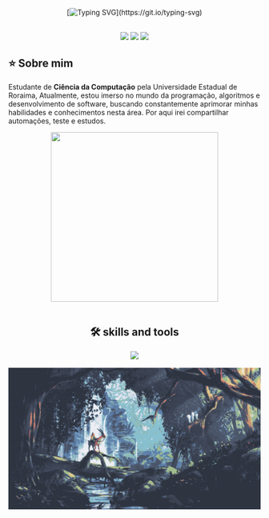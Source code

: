 <div align="center">

[![Typing SVG](https://readme-typing-svg.demolab.com?font=Fira+Code&pause=1000&color=529A4C&center=true&vCenter=true&random=false&width=635&lines=%E2%AD%90+Welcome+to+my+profile!;%E2%AD%90+I'm+Marcelo.)](https://git.io/typing-svg)
<div>

<div align="left">
  </a>
<br>

<div align="center">
  <!-- Work Links -->
  <a href="https://github.com/Meloxs" target="_blank"><img src="https://img.shields.io/badge/GitHub-100000?style=for-the-badge&logo=github&logoColor=white" target="_blank"></a>
  <a href="https://www.linkedin.com/in/meloxs/" target="_blank"><img src="https://img.shields.io/badge/-LinkedIn-%230077B5?style=for-the-badge&logo=linkedin&logoColor=white" target="_blank"></a>
  <a href = "mailto:marcelohssilva2@gmail.com"><img src="https://img.shields.io/badge/Gmail-D14836?style=for-the-badge&logo=gmail&logoColor=white"></a>
</div>

  ## ⭐️ Sobre mim

Estudante de <b>Ciência da Computação</b> pela Universidade Estadual de Roraima, Atualmente, estou imerso no mundo da programação, algoritmos e desenvolvimento de software, buscando constantemente aprimorar minhas habilidades e conhecimentos nesta área. Por aqui irei compartilhar automações, teste e estudos.

<div align="center">
 <img align="center" src="https://i.pinimg.com/originals/91/1e/b1/911eb1f2cff48f9a4179835007eb7fbd.gif"width="334px" height="339px">
  </a>
</div>
<br>
</div>

## 🛠️ skills and tools
<p align='center'>
  <img src="https://skillicons.dev/icons?i=python,cs" />
</p>

<div align="center">
 <img align="center" src="https://github.com/yuripreparatore/Studio-Ghibli-Nord-Wallpapers/blob/main/wallpapers/PrincessMononoke/1.png">
  </a>
</div>
<br>

